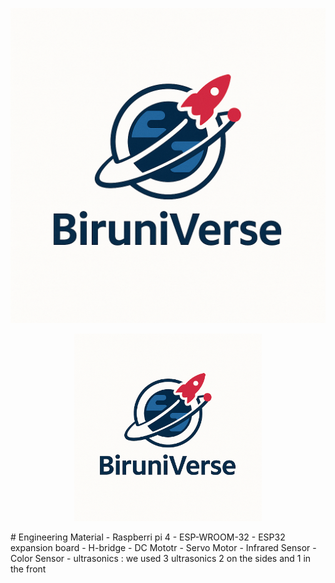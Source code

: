 ![BiruniVerse Logo](logo.PNG)
<p align="center">
  <img src="logo.PNG" alt="BiruniVerse Logo" width="300"/>
</p>
# Engineering Material
- Raspberri pi 4
- ESP-WROOM-32
- ESP32 expansion board
- H-bridge
- DC Mototr
- Servo Motor
- Infrared Sensor
- Color Sensor
- ultrasonics : we used 3 ultrasonics 2 on the sides and 1 in the front
